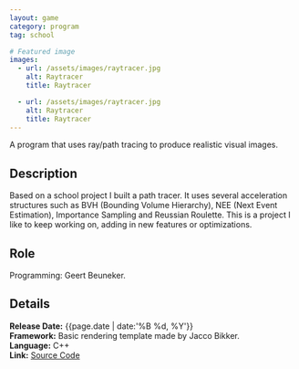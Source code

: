 ```yaml
---
layout: game
category: program
tag: school

# Featured image
images:
  - url: /assets/images/raytracer.jpg
    alt: Raytracer
    title: Raytracer

  - url: /assets/images/raytracer.jpg
    alt: Raytracer
    title: Raytracer
---
```


A program that uses ray/path tracing to produce realistic visual images.
<!--content-->

## Description
Based on a school project I built a path tracer. It uses several acceleration structures such as BVH (Bounding Volume Hierarchy), NEE (Next Event Estimation), Importance Sampling and Reussian Roulette. This is a project I like to keep working on, adding in new features or optimizations. 

## Role
Programming: Geert Beuneker.  

## Details
**Release Date:** {{page.date | date:'%B %d, %Y'}}  
**Framework:** Basic rendering template made by Jacco Bikker.  
**Language:** C++  
**Link:** [Source Code](https://gitlab.com/GBeuneker/RayTracer/-/archive/master/RayTracer-master.zip)  

